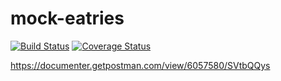 # mock-eatries

[![Build Status](https://travis-ci.org/dbytecoderc/mock-eatries.svg?branch=develop)](https://travis-ci.org/dbytecoderc/mock-eatries) [![Coverage Status](https://coveralls.io/repos/github/dbytecoderc/mock-eatries/badge.svg?branch=develop)](https://coveralls.io/github/dbytecoderc/mock-eatries?branch=develop)

https://documenter.getpostman.com/view/6057580/SVtbQQys
